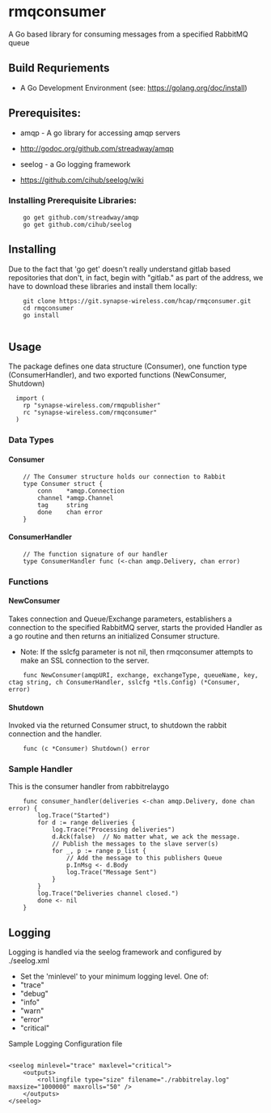 # rmqconsumer
A Go based library for consuming messages from a specified RabbitMQ queue

## Build Requriements
 * A Go Development Environment (see: https://golang.org/doc/install)

## Prerequisites:

  * amqp - A go library for accessing amqp servers
   * http://godoc.org/github.com/streadway/amqp
 
 * seelog - a Go logging framework
  * https://github.com/cihub/seelog/wiki

### Installing Prerequisite Libraries:
```
	go get github.com/streadway/amqp
    go get github.com/cihub/seelog

```

## Installing 
Due to the fact that 'go get' doesn't really understand gitlab based repositories 
that don't, in fact, begin with "gitlab." as part of the address, we have to 
download these libraries and install them locally:

```
    git clone https://git.synapse-wireless.com/hcap/rmqconsumer.git
    cd rmqconsumer
    go install
    
```
 
## Usage
The package defines one data structure (Consumer), one function type (ConsumerHandler), and
two exported functions (NewConsumer, Shutdown)

```
  import (
    rp "synapse-wireless.com/rmqpublisher"
    rc "synapse-wireless.com/rmqconsumer"
  )
```


### Data Types

#### Consumer 

```
    // The Consumer structure holds our connection to Rabbit
    type Consumer struct {
        conn    *amqp.Connection
        channel *amqp.Channel
        tag     string
        done    chan error
    }
```

#### ConsumerHandler

```
    // The function signature of our handler
    type ConsumerHandler func (<-chan amqp.Delivery, chan error)
```

### Functions

#### NewConsumer
Takes connection and Queue/Exchange parameters, establishers a connection to 
the specified RabbitMQ server, starts the provided Handler as a go routine and
then returns an initialized Consumer structure.

 * Note: If the sslcfg parameter is not nil, then rmqconsumer attempts to make an SSL connection to the server.

```
    func NewConsumer(amqpURI, exchange, exchangeType, queueName, key, ctag string, ch ConsumerHandler, sslcfg *tls.Config) (*Consumer, error)
```

#### Shutdown
Invoked via the returned Consumer struct, to shutdown the rabbit connection  and the handler.

```
    func (c *Consumer) Shutdown() error
```

### Sample Handler
This is the consumer handler from rabbitrelaygo
```
    func consumer_handler(deliveries <-chan amqp.Delivery, done chan error) {
        log.Trace("Started")
        for d := range deliveries {
            log.Trace("Processing deliveries")
            d.Ack(false)  // No matter what, we ack the message.
            // Publish the messages to the slave server(s)
            for _, p := range p_list {
                // Add the message to this publishers Queue
                p.InMsg <- d.Body 
                log.Trace("Message Sent")
            }
        }
        log.Trace("Deliveries channel closed.")
        done <- nil
    }
```

## Logging
Logging is handled via the seelog framework and configured by ./seelog.xml

 * Set the 'minlevel' to your minimum logging level.  One of:
  * "trace"
  * "debug"
  * "info"
  * "warn"
  * "error"
  * "critical"


Sample Logging Configuration file

```

<seelog minlevel="trace" maxlevel="critical">
    <outputs>
        <rollingfile type="size" filename="./rabbitrelay.log" maxsize="1000000" maxrolls="50" />
    </outputs>
</seelog>

```
